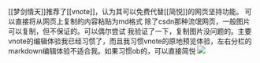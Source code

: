 [[梦剑情天]]推荐了[[vnote]]，认为其可以免费代替[[简悦]]的网页坚持功能。
可以直接将从网页上复制的内容粘贴为md格式
除了csdn那种流氓网页，一般图片可以复制，但不保证的。可以偶尔尝试
我验证了一下，复制图片没问题的。主要vnote的编辑体验我已经习惯了，而且我习惯vnote的原地预览体验，左右分栏的markdown编辑体验不适合我。如果习惯ob的，可以直接简悦
![](https://gitee.com/cyddgi/picture-store/raw/master/img/20200918094657.png)